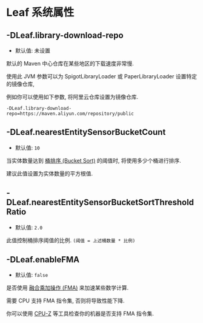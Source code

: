 # Leaf 系统属性

## -DLeaf.library-download-repo
* 默认值: 未设置

默认的 Maven 中心仓库在某些地区的下载速度非常慢.

使用此 JVM 参数可以为 SpigotLibraryLoader 或 PaperLibraryLoader 设置特定的镜像仓库,

例如你可以使用如下参数, 将阿里云仓库设置为镜像仓库.
```
-DLeaf.library-download-repo=https://maven.aliyun.com/repository/public
```

## -DLeaf.nearestEntitySensorBucketCount
* 默认值: `10`

当实体数量达到 [桶排序 (Bucket Sort)](https://oi-wiki.org/basic/bucket-sort) 的阈值时, 将使用多少个桶进行排序.

建议此值设置为实体数量的平方根值.

## -DLeaf.nearestEntitySensorBucketSortThresholdRatio
* 默认值: `2.0`

此值控制桶排序阈值的比例. `(阈值 = 上述桶数量 * 比例)`

## -DLeaf.enableFMA
* 默认值: `false`

是否使用 [融合乘加操作 (FMA)](https://baike.baidu.com/item/%E4%B9%98%E7%A7%AF%E7%B4%AF%E5%8A%A0%E8%BF%90%E7%AE%97) 来加速某些数学计算.

需要 CPU 支持 FMA 指令集, 否则将导致性能下降.

你可以使用 [CPU-Z](https://www.cpuid.com/softwares/cpu-z.html) 等工具检查你的机器是否支持 FMA 指令集.
